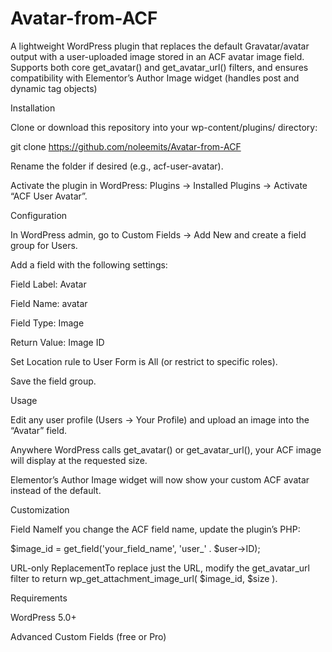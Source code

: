 # Avatar-from-ACF
A lightweight WordPress plugin that replaces the default Gravatar/avatar output with a user-uploaded image stored in an ACF avatar image field. Supports both core get_avatar() and get_avatar_url() filters, and ensures compatibility with Elementor’s Author Image widget (handles post and dynamic tag objects)


Installation

Clone or download this repository into your wp-content/plugins/ directory:

git clone https://github.com/noleemits/Avatar-from-ACF

Rename the folder if desired (e.g., acf-user-avatar).

Activate the plugin in WordPress: Plugins → Installed Plugins → Activate “ACF User Avatar”.

Configuration

In WordPress admin, go to Custom Fields → Add New and create a field group for Users.

Add a field with the following settings:

Field Label: Avatar

Field Name: avatar

Field Type: Image

Return Value: Image ID

Set Location rule to User Form is All (or restrict to specific roles).

Save the field group.

Usage

Edit any user profile (Users → Your Profile) and upload an image into the “Avatar” field.

Anywhere WordPress calls get_avatar() or get_avatar_url(), your ACF image will display at the requested size.

Elementor’s Author Image widget will now show your custom ACF avatar instead of the default.

Customization

Field NameIf you change the ACF field name, update the plugin’s PHP:

$image_id = get_field('your_field_name', 'user_' . $user->ID);

URL-only ReplacementTo replace just the URL, modify the get_avatar_url filter to return wp_get_attachment_image_url( $image_id, $size ).

Requirements

WordPress 5.0+

Advanced Custom Fields (free or Pro)
